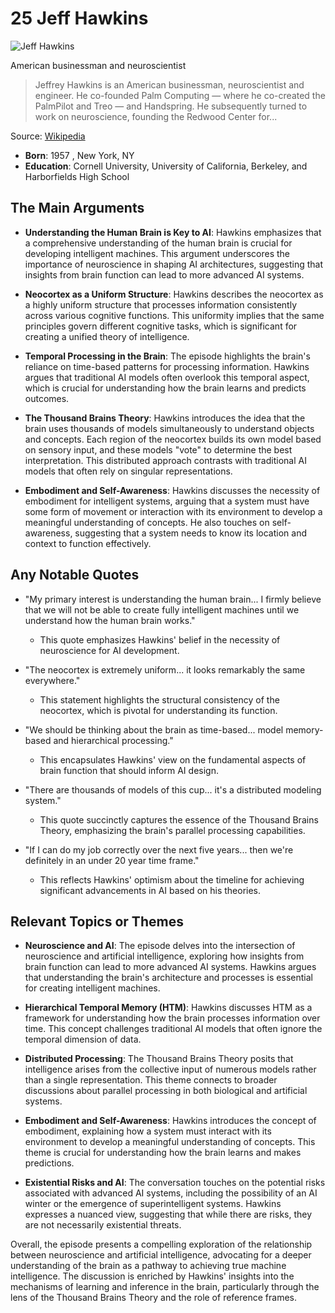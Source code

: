 # 25 Jeff Hawkins


![Jeff Hawkins](https://encrypted-tbn0.gstatic.com/licensed-image?q=tbn:ANd9GcTOy26amueRq0Tw8CRuvpP5plZoE4OkMNHofeQlj7X8nvquuHoYTnOgDYLW5JDt4GrLXwkE&s=19)

American businessman and neuroscientist

> Jeffrey Hawkins is an American businessman, neuroscientist and engineer. He co-founded Palm Computing — where he co-created the PalmPilot and Treo — and Handspring. He subsequently turned to work on neuroscience, founding the Redwood Center for...

Source: [Wikipedia](https://en.wikipedia.org/wiki/Jeff_Hawkins)

- **Born**: 1957 , New York, NY
- **Education**: Cornell University, University of California, Berkeley, and Harborfields High School


## The Main Arguments

- **Understanding the Human Brain is Key to AI**: Hawkins emphasizes that a comprehensive understanding of the human brain is crucial for developing intelligent machines. This argument underscores the importance of neuroscience in shaping AI architectures, suggesting that insights from brain function can lead to more advanced AI systems.

- **Neocortex as a Uniform Structure**: Hawkins describes the neocortex as a highly uniform structure that processes information consistently across various cognitive functions. This uniformity implies that the same principles govern different cognitive tasks, which is significant for creating a unified theory of intelligence.

- **Temporal Processing in the Brain**: The episode highlights the brain's reliance on time-based patterns for processing information. Hawkins argues that traditional AI models often overlook this temporal aspect, which is crucial for understanding how the brain learns and predicts outcomes.

- **The Thousand Brains Theory**: Hawkins introduces the idea that the brain uses thousands of models simultaneously to understand objects and concepts. Each region of the neocortex builds its own model based on sensory input, and these models "vote" to determine the best interpretation. This distributed approach contrasts with traditional AI models that often rely on singular representations.

- **Embodiment and Self-Awareness**: Hawkins discusses the necessity of embodiment for intelligent systems, arguing that a system must have some form of movement or interaction with its environment to develop a meaningful understanding of concepts. He also touches on self-awareness, suggesting that a system needs to know its location and context to function effectively.

## Any Notable Quotes

- "My primary interest is understanding the human brain... I firmly believe that we will not be able to create fully intelligent machines until we understand how the human brain works."
  - This quote emphasizes Hawkins' belief in the necessity of neuroscience for AI development.

- "The neocortex is extremely uniform... it looks remarkably the same everywhere."
  - This statement highlights the structural consistency of the neocortex, which is pivotal for understanding its function.

- "We should be thinking about the brain as time-based... model memory-based and hierarchical processing."
  - This encapsulates Hawkins' view on the fundamental aspects of brain function that should inform AI design.

- "There are thousands of models of this cup... it's a distributed modeling system."
  - This quote succinctly captures the essence of the Thousand Brains Theory, emphasizing the brain's parallel processing capabilities.

- "If I can do my job correctly over the next five years... then we're definitely in an under 20 year time frame."
  - This reflects Hawkins' optimism about the timeline for achieving significant advancements in AI based on his theories.

## Relevant Topics or Themes

- **Neuroscience and AI**: The episode delves into the intersection of neuroscience and artificial intelligence, exploring how insights from brain function can lead to more advanced AI systems. Hawkins argues that understanding the brain's architecture and processes is essential for creating intelligent machines.

- **Hierarchical Temporal Memory (HTM)**: Hawkins discusses HTM as a framework for understanding how the brain processes information over time. This concept challenges traditional AI models that often ignore the temporal dimension of data.

- **Distributed Processing**: The Thousand Brains Theory posits that intelligence arises from the collective input of numerous models rather than a single representation. This theme connects to broader discussions about parallel processing in both biological and artificial systems.

- **Embodiment and Self-Awareness**: Hawkins introduces the concept of embodiment, explaining how a system must interact with its environment to develop a meaningful understanding of concepts. This theme is crucial for understanding how the brain learns and makes predictions.

- **Existential Risks and AI**: The conversation touches on the potential risks associated with advanced AI systems, including the possibility of an AI winter or the emergence of superintelligent systems. Hawkins expresses a nuanced view, suggesting that while there are risks, they are not necessarily existential threats.

Overall, the episode presents a compelling exploration of the relationship between neuroscience and artificial intelligence, advocating for a deeper understanding of the brain as a pathway to achieving true machine intelligence. The discussion is enriched by Hawkins' insights into the mechanisms of learning and inference in the brain, particularly through the lens of the Thousand Brains Theory and the role of reference frames.